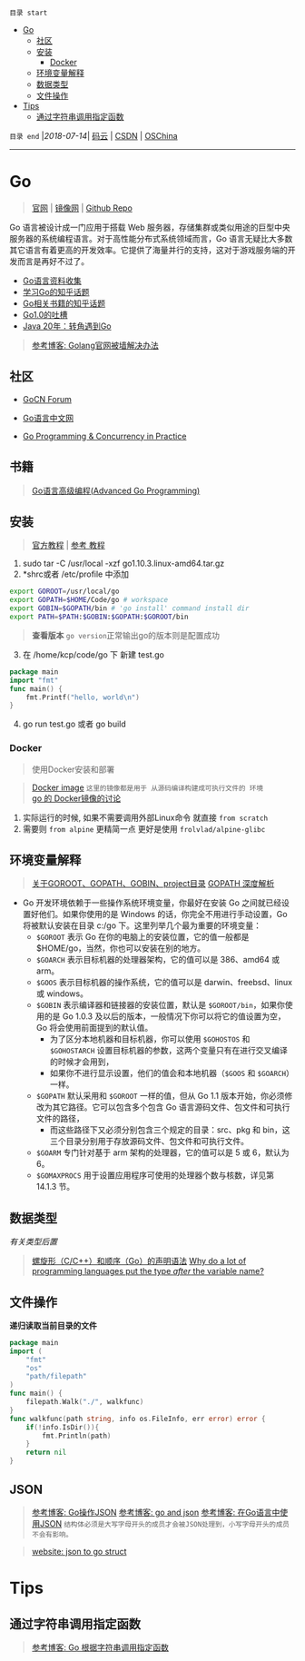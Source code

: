 `目录 start`
 
- [Go](#go)
    - [社区](#社区)
    - [安装](#安装)
        - [Docker](#docker)
    - [环境变量解释](#环境变量解释)
    - [数据类型](#数据类型)
    - [文件操作](#文件操作)
- [Tips](#tips)
    - [通过字符串调用指定函数](#通过字符串调用指定函数)

`目录 end` |_2018-07-14_| [码云](https://gitee.com/gin9) | [CSDN](http://blog.csdn.net/kcp606) | [OSChina](https://my.oschina.net/kcp1104)
****************************************
# Go
> [官网](https://golang.org) | [镜像网](https://golang.google.cn/) | [Github Repo](https://github.com/golang/go)

Go 语言被设计成一门应用于搭载 Web 服务器，存储集群或类似用途的巨型中央服务器的系统编程语言。对于高性能分布式系统领域而言，Go 语言无疑比大多数其它语言有着更高的开发效率。它提供了海量并行的支持，这对于游戏服务端的开发而言是再好不过了。

- [Go语言资料收集](https://github.com/wonderfo/wonderfogo/wiki)
- [学习Go的知乎话题](https://www.zhihu.com/question/23486344)
- [Go相关书籍的知乎话题](https://www.zhihu.com/question/30461290)
- [Go1.0的吐槽](http://blog.csdn.net/liigo/article/details/23699459)
- [Java 20年：转角遇到Go](http://www.infoq.com/cn/news/2015/05/java20-from-language-to-platform)

> [参考博客: Golang官网被墙解决办法](https://golangtc.com/t/504072ca320b5276e2000004)
## 社区
- [GoCN Forum](https://gocn.vip/)
- [Go语言中文网](https://studygolang.com)

- [Go Programming & Concurrency in Practice](https://github.com/hyper0x/goc2p)

## 书籍

> [Go语言高级编程(Advanced Go Programming)](https://books.studygolang.com/advanced-go-programming-book/index.html)
## 安装
> [官方教程](https://golang.google.cn/doc/install) | [参考 教程](http://www.runoob.com/go/go-environment.html)

1. sudo tar -C /usr/local -xzf go1.10.3.linux-amd64.tar.gz
2. *shrc或者 /etc/profile 中添加
```sh
export GOROOT=/usr/local/go
export GOPATH=$HOME/Code/go # workspace
export GOBIN=$GOPATH/bin # 'go install' command install dir
export PATH=$PATH:$GOBIN:$GOPATH:$GOROOT/bin
```
> **查看版本** `go version`正常输出go的版本则是配置成功  
3. 在 /home/kcp/code/go 下 新建 test.go
```go
package main
import "fmt"
func main() {
    fmt.Printf("hello, world\n")
}
```
4. go run test.go 或者 go build

### Docker
> 使用Docker安装和部署

> [Docker image](https://hub.docker.com/_/golang/) `这里的镜像都是用于 从源码编译构建成可执行文件的 环境`   
> [go 的 Docker镜像的讨论](https://gocn.vip/question/153)

1. 实际运行的时候, 如果不需要调用外部Linux命令 就直接 `from scratch`
1. 需要则 `from alpine` 更精简一点 更好是使用 `frolvlad/alpine-glibc`

## 环境变量解释
> [	关于GOROOT、GOPATH、GOBIN、project目录](https://blog.csdn.net/Alsmile/article/details/48290223)
> [GOPATH 深度解析 ](https://studygolang.com/articles/3493)

- Go 开发环境依赖于一些操作系统环境变量，你最好在安装 Go 之间就已经设置好他们。如果你使用的是 Windows 的话，你完全不用进行手动设置，Go 将被默认安装在目录 c:/go 下。这里列举几个最为重要的环境变量：
    - `$GOROOT` 表示 Go 在你的电脑上的安装位置，它的值一般都是 $HOME/go，当然，你也可以安装在别的地方。
    - `$GOARCH` 表示目标机器的处理器架构，它的值可以是 386、amd64 或 arm。
    - `$GOOS` 表示目标机器的操作系统，它的值可以是 darwin、freebsd、linux 或 windows。
    - `$GOBIN` 表示编译器和链接器的安装位置，默认是 `$GOROOT/bin`，如果你使用的是 Go 1.0.3 及以后的版本，一般情况下你可以将它的值设置为空，Go 将会使用前面提到的默认值。
        - 为了区分本地机器和目标机器，你可以使用 `$GOHOSTOS` 和 `$GOHOSTARCH` 设置目标机器的参数，这两个变量只有在进行交叉编译的时候才会用到，
        - 如果你不进行显示设置，他们的值会和本地机器（`$GOOS` 和 `$GOARCH`）一样。
    - `$GOPATH` 默认采用和 `$GOROOT` 一样的值，但从 Go 1.1 版本开始，你必须修改为其它路径。它可以包含多个包含 Go 语言源码文件、包文件和可执行文件的路径，
        - 而这些路径下又必须分别包含三个规定的目录：src、pkg 和 bin，这三个目录分别用于存放源码文件、包文件和可执行文件。
    - `$GOARM` 专门针对基于 arm 架构的处理器，它的值可以是 5 或 6，默认为 6。
    - `$GOMAXPROCS` 用于设置应用程序可使用的处理器个数与核数，详见第 14.1.3 节。

## 数据类型
_有关类型后置_
> [螺旋形（C/C++）和顺序（Go）的声明语法](https://cxwangyi.wordpress.com/2011/03/14/%E8%9E%BA%E6%97%8B%E5%BD%A2%EF%BC%88cc%EF%BC%89%E5%92%8C%E9%A1%BA%E5%BA%8F%EF%BC%88go%EF%BC%89%E7%9A%84%E5%A3%B0%E6%98%8E%E8%AF%AD%E6%B3%95/)
> [Why do a lot of programming languages put the type *after* the variable name?](https://stackoverflow.com/questions/1712274/why-do-a-lot-of-programming-languages-put-the-type-after-the-variable-name)

## 文件操作

**递归读取当前目录的文件**
```go
package main
import (
    "fmt"
    "os"
    "path/filepath"
)
func main() {
    filepath.Walk("./", walkfunc)
}
func walkfunc(path string, info os.FileInfo, err error) error {
	if(!info.IsDir()){
		fmt.Println(path)
	}
    return nil
}
```

## JSON
> [参考博客: Go操作JSON](https://blog.csdn.net/u011304970/article/details/70769949)
> [参考博客: go and json](https://eager.io/blog/go-and-json/)
> [参考博客: 在Go语言中使用JSON](https://blog.csdn.net/tiaotiaoyly/article/details/38942311) `结构体必须是大写字母开头的成员才会被JSON处理到，小写字母开头的成员不会有影响。`

> [website: json to go struct](https://mholt.github.io/json-to-go/)

# Tips
## 通过字符串调用指定函数
> [参考博客: Go 根据字符串调用指定函数](https://blog.csdn.net/HOOKTTG/article/details/52184500)

